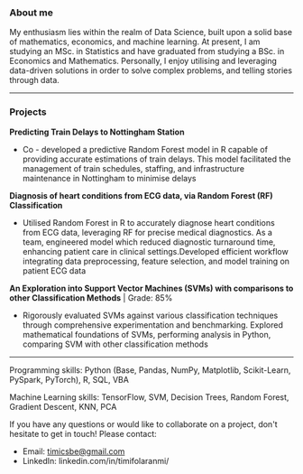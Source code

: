 ### About me

My enthusiasm lies within the realm of Data Science, built upon a solid base of mathematics, economics, and machine learning. At present, I am studying an MSc. in Statistics and have graduated from studying a BSc. in Economics and Mathematics. Personally, I enjoy utilising and leveraging data-driven solutions in order to solve complex problems, and telling stories through data.

---

### Projects

**Predicting Train Delays to Nottingham Station**
*	Co - developed a predictive Random Forest model in R capable of providing accurate estimations of train delays. This model facilitated the management of train schedules, staffing, and infrastructure maintenance in Nottingham to minimise delays

**Diagnosis of heart conditions from ECG data, via Random Forest (RF) Classification**
* Utilised Random Forest in R to accurately diagnose heart conditions from ECG data, leveraging RF for precise medical diagnostics. As a team, engineered model which reduced diagnostic turnaround time, enhancing patient care in clinical settings.Developed efficient workflow integrating data preprocessing, feature selection, and model training on patient ECG data

**An Exploration into Support Vector Machines (SVMs) with comparisons to other Classification Methods** | Grade: 85% 
* Rigorously evaluated SVMs against various classification techniques through comprehensive experimentation and benchmarking. Explored mathematical foundations of SVMs, performing analysis in Python, comparing SVM with other classification methods

---

Programming skills: Python (Base, Pandas, NumPy, Matplotlib, Scikit-Learn, PySpark, PyTorch), R, SQL, VBA

Machine Learning skills: TensorFlow, SVM, Decision Trees, Random Forest, Gradient Descent, KNN, PCA

If you have any questions or would like to collaborate on a project, don't hesitate to get in touch! Please contact:

* Email: timicsbe@gmail.com
* LinkedIn: linkedin.com/in/timifolaranmi/

